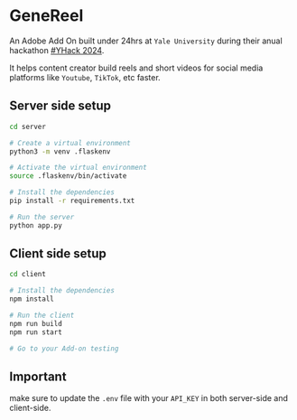# GeneReel

An Adobe Add On built under 24hrs at `Yale University` during their anual hackathon [#YHack 2024](https://yhack.devpost.com/).

It helps content creator build reels and short videos for social media platforms like `Youtube`, `TikTok`, etc faster.

## Server side setup

<!-- Setup flask environment -->

```bash
cd server

# Create a virtual environment
python3 -m venv .flaskenv

# Activate the virtual environment
source .flaskenv/bin/activate

# Install the dependencies
pip install -r requirements.txt

# Run the server
python app.py
```

## Client side setup

```bash
cd client

# Install the dependencies
npm install

# Run the client
npm run build
npm run start

# Go to your Add-on testing
```

## Important

make sure to update the `.env` file with your `API_KEY` in both server-side and client-side.
